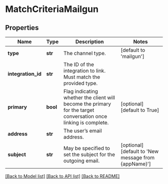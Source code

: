 # MatchCriteriaMailgun

## Properties
Name | Type | Description | Notes
------------ | ------------- | ------------- | -------------
**type** | **str** | The channel type. | [default to 'mailgun']
**integration_id** | **str** | The ID of the integration to link. Must match the provided type. | 
**primary** | **bool** | Flag indicating whether the client will become the primary for the target conversation once linking is complete. | [optional] [default to True]
**address** | **str** | The user’s email address. | 
**subject** | **str** | May be specified to set the subject for the outgoing email. | [optional] [default to 'New message from {appName}']

[[Back to Model list]](../README.md#documentation-for-models) [[Back to API list]](../README.md#documentation-for-api-endpoints) [[Back to README]](../README.md)


